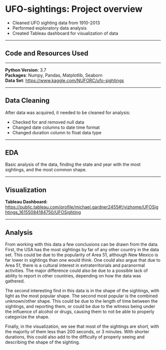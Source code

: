 # UFO-sightings: Project overview<br>
- Cleaned UFO sighting data from 1910-2013  
- Performed exploratory data analysis  
- Created Tableau dashboard for visualization of data  

---

## Code and Resources Used<br>

---

**Python Version**: 3.7  
**Packages**: Numpy, Pandas, Matplotlib, Seaborn  
**Data Set**: https://www.kaggle.com/NUFORC/ufo-sightings

 ---
 
 ## Data Cleaning<br>
 
 After data was acquired, it needed to be cleaned for analysis:
 
 - Checked for and removed null data
 - Changed date columns to date time format
 - Changed duration column to float data type

---

## EDA<br>

Basic analysis of the data, finding the state and year with the most sightings, and the most common shape. 

---

## Visualization<br>

**Tableau Dashboard:** https://public.tableau.com/profile/michael.gardner2455#!/vizhome/UFOSightings_16155084184750/UFOSighting

---

## Analysis<br>

From working with this data a few conclusions can be drawn from the data. First, the USA has the most sightings by far of any other country in the data set.
This could be due to the popularity of Area 51, although New Mexico is far lower in sightings than one would think. One could also argue that due to Area 51, there is
a cultural interest in extraterritorials and paranormal activities. The major difference could also be due to a possible lack of ability to report in other countries,
depending on how the data was gathered.<br>

The second interesting find in this data is in the shape of the sightings, with light as the most popular shape. The second most popular is the combined unknown/other shape.
This could be due to the length of time between the sightings, and reporting them, or could be due to the witness being under the influence of alcohol or drugs, causing them
to not be able to properly categorize the shape.<br>

Finally, in the visualization, we see that most of the sightings are short, with the majority of them less than 200 seconds, or 3 minutes. With shorter durations,
this could also add to the difficulty of properly seeing and describing the shape of the sighting.
